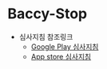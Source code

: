 # Baccy-Stop

+ 심사지침 참조링크
  + [Google Play 심사지침](https://play.google.com/intl/ko/about/developer-content-policy/)
  + [App store 심사지침](https://developer.apple.com/kr/app-store/review/guidelines/)
